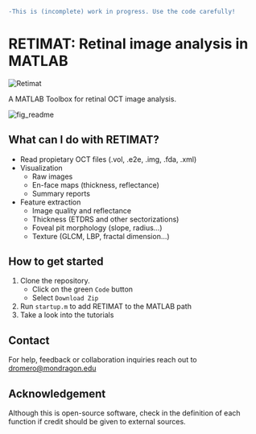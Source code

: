 ```diff
-This is (incomplete) work in progress. Use the code carefully!
```

# RETIMAT: Retinal image analysis in MATLAB

![Retimat](https://user-images.githubusercontent.com/50577357/198894032-562361f2-59ad-47cb-97a7-7e4e4907041b.png)

A MATLAB Toolbox for retinal OCT image analysis.

![fig_readme](https://user-images.githubusercontent.com/50577357/198825276-a70c2cc9-6fd4-408c-8adb-d9f7fcd8d6de.png)

## What can I do with RETIMAT?
- Read propietary OCT files (.vol, .e2e, .img, .fda, .xml)
- Visualization
    - Raw images
    - En-face maps (thickness, reflectance)
    - Summary reports
- Feature extraction 
    - Image quality and reflectance
    - Thickness (ETDRS and other sectorizations)
    - Foveal pit morphology (slope, radius...)
    - Texture (GLCM, LBP, fractal dimension...)

## How to get started
1. Clone the repository.
    - Click on the green ``Code`` button
    - Select ``Download Zip``
2. Run ``startup.m`` to add RETIMAT to the MATLAB path
3. Take a look into the tutorials

## Contact
For help, feedback or collaboration inquiries reach out to dromero@mondragon.edu

## Acknowledgement
Although this is open-source software, check in the definition of each function if credit should be given to external sources.

